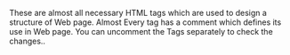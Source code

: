 These are almost all necessary HTML tags which are used to design a structure of Web page.
Almost Every tag has a comment which defines its use in Web page.
You can uncomment the Tags separately to check the changes..
